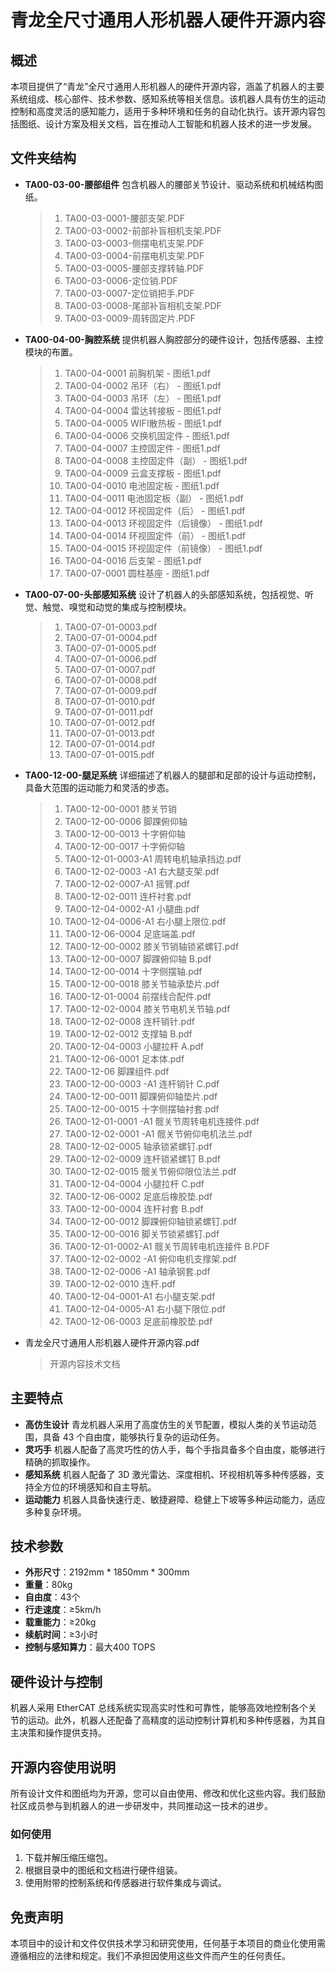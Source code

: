 # **青龙全尺寸通用人形机器人硬件开源内容**

## **概述**

本项目提供了“青龙”全尺寸通用人形机器人的硬件开源内容，涵盖了机器人的主要系统组成、核心部件、技术参数、感知系统等相关信息。该机器人具有仿生的运动控制和高度灵活的感知能力，适用于多种环境和任务的自动化执行。该开源内容包括图纸、设计方案及相关文档，旨在推动人工智能和机器人技术的进一步发展。

## **文件夹结构**

- **TA00-03-00-腰部组件**
  包含机器人的腰部关节设计、驱动系统和机械结构图纸。

  > 1. TA00-03-0001-腰部支架.PDF
  > 2. TA00-03-0002-前部补盲相机支架.PDF
  > 3. TA00-03-0003-侧摆电机支架.PDF
  > 4. TA00-03-0004-前摆电机支架.PDF
  > 5. TA00-03-0005-腰部支撑转轴.PDF
  > 6. TA00-03-0006-定位销.PDF
  > 7. TA00-03-0007-定位销把手.PDF
  > 8. TA00-03-0008-尾部补盲相机支架.PDF
  > 9. TA00-03-0009-周转固定片.PDF

- **TA00-04-00-胸腔系统**
  提供机器人胸腔部分的硬件设计，包括传感器、主控模块的布置。

  > 1. TA00-04-0001 前胸机架 - 图纸1.pdf
  > 2. TA00-04-0002 吊环（右） - 图纸1.pdf
  > 3. TA00-04-0003 吊环（左） - 图纸1.pdf
  > 4. TA00-04-0004 雷达转接板 - 图纸1.pdf
  > 5. TA00-04-0005 WIFI散热板 - 图纸1.pdf
  > 6. TA00-04-0006 交换机固定件 - 图纸1.pdf
  > 7. TA00-04-0007 主控固定件 - 图纸1.pdf
  > 8. TA00-04-0008 主控固定件（副） - 图纸1.pdf
  > 9. TA00-04-0009 云盒支撑板 - 图纸1.pdf
  > 10. TA00-04-0010 电池固定板 - 图纸1.pdf
  > 11. TA00-04-0011 电池固定板（副） - 图纸1.pdf
  > 12. TA00-04-0012 环视固定件（后） - 图纸1.pdf
  > 13. TA00-04-0013 环视固定件（后镜像） - 图纸1.pdf
  > 14. TA00-04-0014 环视固定件（前） - 图纸1.pdf
  > 15. TA00-04-0015 环视固定件（前镜像） - 图纸1.pdf
  > 16. TA00-04-0016 后支架 - 图纸1.pdf
  > 17. TA00-07-0001 圆柱基座 - 图纸1.pdf

- **TA00-07-00-头部感知系统**
  设计了机器人的头部感知系统，包括视觉、听觉、触觉、嗅觉和动觉的集成与控制模块。

  > 1. TA00-07-01-0003.pdf
  > 2. TA00-07-01-0004.pdf
  > 3. TA00-07-01-0005.pdf
  > 4. TA00-07-01-0006.pdf
  > 5. TA00-07-01-0007.pdf
  > 6. TA00-07-01-0008.pdf
  > 7. TA00-07-01-0009.pdf
  > 8. TA00-07-01-0010.pdf
  > 9. TA00-07-01-0011.pdf
  > 10. TA00-07-01-0012.pdf
  > 11. TA00-07-01-0013.pdf
  > 12. TA00-07-01-0014.pdf
  > 13. TA00-07-01-0015.pdf

- **TA00-12-00-腿足系统**
  详细描述了机器人的腿部和足部的设计与运动控制，具备大范围的运动能力和灵活的步态。

  > 1. TA00-12-00-0001 膝关节销
  > 2. TA00-12-00-0006 脚踝俯仰轴
  > 3. TA00-12-00-0013 十字俯仰轴
  > 4. TA00-12-00-0017 十字俯仰轴
  > 5. TA00-12-01-0003-A1 周转电机轴承挡边.pdf
  > 6. TA00-12-02-0003 -A1 右大腿支架.pdf
  > 7. TA00-12-02-0007-A1 摇臂.pdf
  > 8. TA00-12-02-0011 连杆衬套.pdf
  > 9. TA00-12-04-0002-A1 小腿曲.pdf
  > 10. TA00-12-04-0006-A1 右小腿上限位.pdf
  > 11. TA00-12-06-0004 足底端盖.pdf
  > 12. TA00-12-00-0002 膝关节销轴锁紧螺钉.pdf
  > 13. TA00-12-00-0007 脚踝俯仰轴 B.pdf
  > 14. TA00-12-00-0014 十字侧摆轴.pdf
  > 15. TA00-12-00-0018 膝关节轴承垫片.pdf
  > 16. TA00-12-01-0004 前摆线合配件.pdf
  > 17. TA00-12-02-0004 膝关节电机关节轴.pdf
  > 18. TA00-12-02-0008 连杆销针.pdf
  > 19. TA00-12-02-0012 支撑轴 B.pdf
  > 20. TA00-12-04-0003 小腿拉杆 A.pdf
  > 21. TA00-12-06-0001 足本体.pdf
  > 22. TA00-12-06 脚踝组件.pdf
  > 23. TA00-12-00-0003 -A1 连杆销针 C.pdf
  > 24. TA00-12-00-0011 脚踝俯仰轴垫片.pdf
  > 25. TA00-12-00-0015 十字侧摆轴衬套.pdf
  > 26. TA00-12-01-0001 -A1 髋关节周转电机连接件.pdf
  > 27. TA00-12-02-0001 -A1 髋关节俯仰电机法兰.pdf
  > 28. TA00-12-02-0005 轴承锁紧螺钉.pdf
  > 29. TA00-12-02-0009 连杆锁紧螺钉 B.pdf
  > 30. TA00-12-02-0015 髋关节俯仰限位法兰.pdf
  > 31. TA00-12-04-0004 小腿拉杆 C.pdf
  > 32. TA00-12-06-0002 足底后橡胶垫.pdf
  > 33. TA00-12-00-0004 连杆衬套 B.pdf
  > 34. TA00-12-00-0012 脚踝俯仰轴锁紧螺钉.pdf
  > 35. TA00-12-00-0016 脚关节锁紧螺钉.pdf
  > 36. TA00-12-01-0002-A1 髋关节周转电机连接件 B.PDF
  > 37. TA00-12-02-0002 -A1 俯仰电机支撑架.pdf
  > 38. TA00-12-02-0006 -A1 轴承钢套.pdf
  > 39. TA00-12-02-0010 连杆.pdf
  > 40. TA00-12-04-0001-A1 右小腿支架.pdf
  > 41. TA00-12-04-0005-A1 右小腿下限位.pdf
  > 42. TA00-12-06-0003 足底前橡胶垫.pdf

- 青龙全尺寸通用人形机器人硬件开源内容.pdf

  > 开源内容技术文档

## **主要特点**

- **高仿生设计**
  青龙机器人采用了高度仿生的关节配置，模拟人类的关节运动范围，具备 43 个自由度，能够执行复杂的运动任务。
- **灵巧手**
  机器人配备了高灵巧性的仿人手，每个手指具备多个自由度，能够进行精确的抓取操作。
- **感知系统**
  机器人配备了 3D 激光雷达、深度相机、环视相机等多种传感器，支持全方位的环境感知和自主导航。
- **运动能力**
  机器人具备快速行走、敏捷避障、稳健上下坡等多种运动能力，适应多种复杂环境。

## **技术参数**

- **外形尺寸**：2192mm * 1850mm * 300mm
- **重量**：80kg
- **自由度**：43个
- **行走速度**：≥5km/h
- **载重能力**：≥20kg
- **续航时间**：≥3小时
- **控制与感知算力**：最大400 TOPS

## **硬件设计与控制**

机器人采用 EtherCAT 总线系统实现高实时性和可靠性，能够高效地控制各个关节的运动。此外，机器人还配备了高精度的运动控制计算机和多种传感器，为其自主决策和操作提供支持。

## **开源内容使用说明**

所有设计文件和图纸均为开源，您可以自由使用、修改和优化这些内容。我们鼓励社区成员参与到机器人的进一步研发中，共同推动这一技术的进步。

### **如何使用**

1. 下载并解压缩压缩包。
2. 根据目录中的图纸和文档进行硬件组装。
3. 使用附带的控制系统和传感器进行软件集成与调试。

## **免责声明**

本项目中的设计和文件仅供技术学习和研究使用，任何基于本项目的商业化使用需遵循相应的法律和规定。我们不承担因使用这些文件而产生的任何责任。